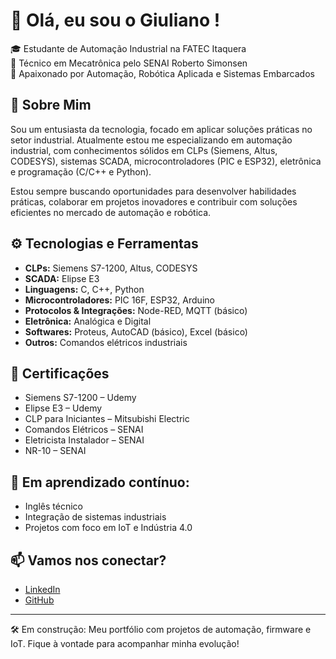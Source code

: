 # 👋 Olá, eu sou o Giuliano !

🎓 Estudante de Automação Industrial na FATEC Itaquera  
🔧 Técnico em Mecatrônica pelo SENAI Roberto Simonsen  
🚀 Apaixonado por Automação, Robótica Aplicada e Sistemas Embarcados  

## 🧠 Sobre Mim

Sou um entusiasta da tecnologia, focado em aplicar soluções práticas no setor industrial. Atualmente estou me especializando em automação industrial, com conhecimentos sólidos em CLPs (Siemens, Altus, CODESYS), sistemas SCADA, microcontroladores (PIC e ESP32), eletrônica e programação (C/C++ e Python).

Estou sempre buscando oportunidades para desenvolver habilidades práticas, colaborar em projetos inovadores e contribuir com soluções eficientes no mercado de automação e robótica.

## ⚙️ Tecnologias e Ferramentas

- **CLPs:** Siemens S7-1200, Altus, CODESYS  
- **SCADA:** Elipse E3  
- **Linguagens:** C, C++, Python  
- **Microcontroladores:** PIC 16F, ESP32, Arduino  
- **Protocolos & Integrações:** Node-RED, MQTT (básico)  
- **Eletrônica:** Analógica e Digital  
- **Softwares:** Proteus, AutoCAD (básico), Excel (básico)  
- **Outros:** Comandos elétricos industriais  

## 📜 Certificações

- Siemens S7-1200 – Udemy  
- Elipse E3 – Udemy  
- CLP para Iniciantes – Mitsubishi Electric  
- Comandos Elétricos – SENAI  
- Eletricista Instalador – SENAI  
- NR-10 – SENAI  

## 🌱 Em aprendizado contínuo:

- Inglês técnico  
- Integração de sistemas industriais  
- Projetos com foco em IoT e Indústria 4.0  

## 📫 Vamos nos conectar?

- [LinkedIn](https://www.linkedin.com/in/giuliano-barone-6a3a67249)  
- [GitHub](https://github.com/Giuliano1127)  

---

🛠 Em construção: Meu portfólio com projetos de automação, firmware e IoT. Fique à vontade para acompanhar minha evolução!

